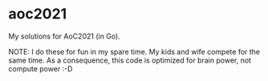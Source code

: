 # aoc2021

My solutions for AoC2021 (in Go).

NOTE: I do these for fun in my spare time. My kids and wife compete for the same time. 
As a consequence, this code is optimized for brain power, not compute power :-D
